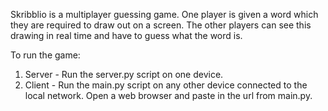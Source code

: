 
Skribblio is a multiplayer guessing game. One player is given a word which they are required to draw out on a screen. The other players can see this drawing in real time and have to guess what the word is.

To run the game:
1. Server - Run the server.py script on one device.
2. Client - Run the main.py script on any other device connected to the local network. Open a web browser and paste in the url from main.py.